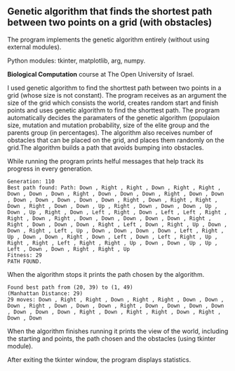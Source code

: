 Genetic algorithm that finds the shortest path between two points on a grid (with obstacles)
---------------------------------------------------------------------------------------------
The program implements the genetic algorithm entirely (without using external modules).

Python modules: tkinter, matplotlib, arg, numpy.

**Biological Computation** course at The Open University of Israel.

I used genetic algorithm to find the shorttest path between two points in a grid (whose size is not constant).
The program receives as an argument the size of the grid which consists the world, creates random start and finish points and uses genetic algorithm to find the shorttest path.
The program automatically decides the paramaters of the genetic algorithm (populaion size, mutation and mutation probability, size of the elite group and the parents group (in percentages).
The algorithm also receives number of obstacles that can be placed on the grid, and places them randomly on the grid.The algorithm builds a path that avoids bumping into obstacles.

While running the program prints helful messages that help track its progress in every generation.
```
Generation: 110 
Best path found: Path: Down , Right , Right , Down , Right , Right , Down , Down , Down , Right , Down , Down , Down , Right , Down , Down , Down , Down , Down , Down , Down , Right , Down , Right , Right , Down , Right , Down , Down , Up , Right , Down , Down , Down , Up , Down , Up , Right , Down , Left , Right , Down , Left , Left , Right , Right , Down , Right , Down , Down , Down , Down , Down , Right , Right , Down , Down , Down , Right , Left , Down , Right , Up , Down , Down , Right , Left , Up , Down , Down , Down , Down , Left , Right , Up , Down , Down , Right , Down , Left , Down , Left , Right , Up , Right , Right , Left , Right , Right , Up , Down , Down , Up , Up , Left , Down , Down , Right , Right , Up 
Fitness: 29
PATH FOUND.
```

When the algorithm stops it prints the path chosen by the algorithm.
```
Found best path from (20, 39) to (1, 49)
(Manhattan Distance: 29)
29 moves: Down , Right , Right , Down , Right , Right , Down , Down , Down , Right , Down , Down , Down , Right , Down , Down , Down , Down , Down , Down , Down , Right , Down , Right , Right , Down , Right , Down , Down
```

When the algorithm finishes running it prints the view of the world, including the starting and points, the path chosen and the obstacles (using tkinter module).

After exiting the tkinter window, the program displays statistics.
